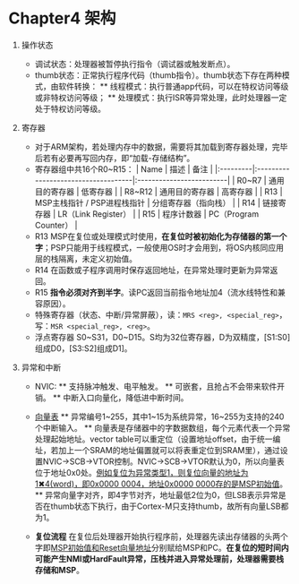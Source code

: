# Chapter4 架构
1. 操作状态
    * 调试状态：处理器被暂停执行指令（调试器或触发断点）。
    * thumb状态：正常执行程序代码（thumb指令）。thumb状态下存在两种模式，由软件转换：
        ** 线程模式：执行普通app代码，可以在特权访问等级或非特权访问等级；
        ** 处理模式：执行ISR等异常处理，此时处理器一定处于特权访问等级。

2. 寄存器
    * 对于ARM架构，若处理内存中的数据，需要将其加载到寄存器处理，完毕后若有必要再写回内存，即“加载-存储结构”。
    * 寄存器组中共16个R0~R15：
    | Name     | 描述                                 | 备注                      |
    |:---------|:------------------------------------|:-------------------------|
    | R0~R7    | 通用目的寄存器                        | 低寄存器                 |
    | R8~R12   | 通用目的寄存器                        | 高寄存器                 |
    | R13      | MSP主栈指针 / PSP进程栈指针            | 分组寄存器（指向栈）      |
    | R14      | 链接寄存器                            | LR（Link Register）       |
    | R15      | 程序计数器                            | PC（Program Counter）     |
    * R13
    MSP在复位或处理模式时使用，<b>在复位时被初始化为存储器的第一个字</b>；PSP只能用于线程模式，一般使用OS时才会用到，将OS内核同应用层的栈隔离，未定义初始值。
    * R14
    在函数或子程序调用时保存返回地址，在异常处理时更新为异常返回。
    * R15
    <b>指令必须对齐到半字</b>。读PC返回当前指令地址加4（流水线特性和兼容原因）。
    * 特殊寄存器（状态、中断/异常屏蔽），读：`MRS <reg>, <special_reg>`，写：`MSR <special_reg>, <reg>`。
    * 浮点寄存器
    S0~S31，D0~D15。S均为32位寄存器，D为双精度，[S1:S0]组成D0，[S3:S2]组成D1]。

3. 异常和中断
    * NVIC:
        ** 支持脉冲触发、电平触发。
        ** 可嵌套，且抢占不会带来软件开销。
        ** 中断入口向量化，降低进中断时间。

    * <u>向量表</u>
        ** 异常编号1~255，其中1~15为系统异常，16~255为支持的240个中断输入。
        ** 向量表是存储器中的字数据数组，每个元素代表一个异常处理起始地址。vector table可以重定位（设置地址offset，由于统一编址，若加上一个SRAM的地址偏置就可以将表重定位到SRAM里），通过设置NVIC->SCB->VTOR控制。NVIC->SCB->VTOR默认为0，所以向量表位于地址0x0处。<u>例如复位为异常类型1，则复位向量的地址为1✖4(word)，即0x0000 0004，地址0x0000 0000存的是MSP初始值</u>。
        ** 异常向量字对齐，即4字节对齐，地址最低2位为0，但LSB表示异常是否在thumb状态下执行，由于Cortex-M只支持thumb，故所有向量LSB都为1。
    
    * <b>复位流程</b>
        在复位后处理器开始执行程序前，处理器先读出存储器的头两个字即<u>MSP初始值和Reset向量地址</u>分别赋给MSP和PC。<b>在复位的短时间内可能产生NMI或HardFault异常，压栈并进入异常处理前，处理器需要栈存储和MSP</b>。